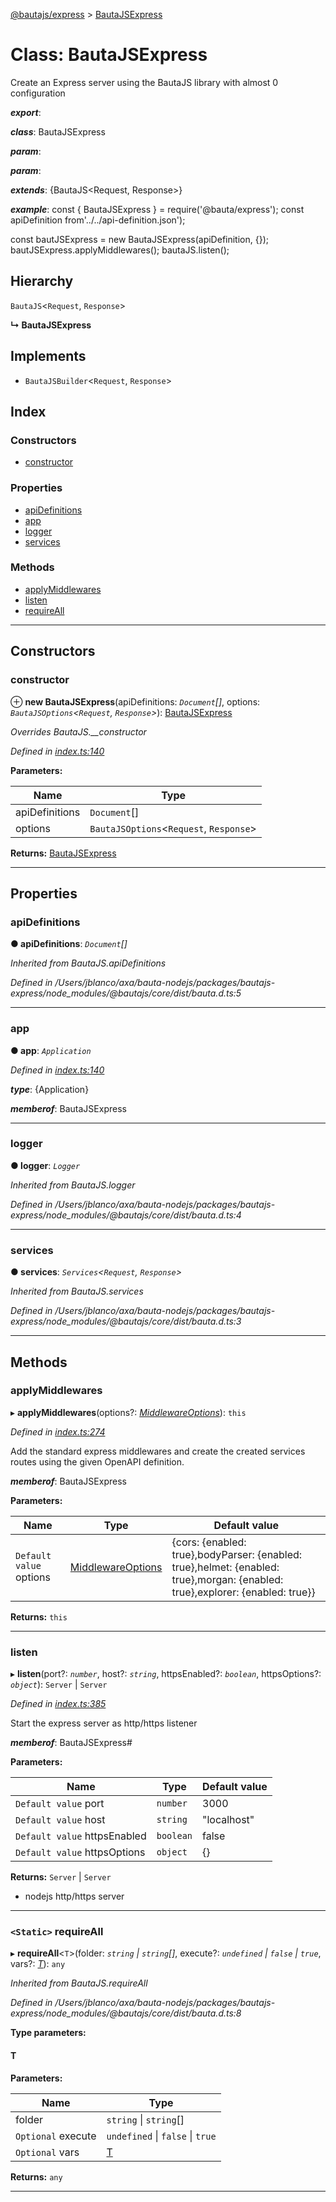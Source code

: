 [@bautajs/express](../README.md) > [BautaJSExpress](../classes/bautajsexpress.md)

# Class: BautaJSExpress

Create an Express server using the BautaJS library with almost 0 configuration

*__export__*: 

*__class__*: BautaJSExpress

*__param__*: 

*__param__*: 

*__extends__*: {BautaJS<Request, Response>}

*__example__*: const { BautaJSExpress } = require('@bauta/express'); const apiDefinition from'../../api-definition.json');

const bautJSExpress = new BautaJSExpress(apiDefinition, {}); bautJSExpress.applyMiddlewares(); bautaJS.listen();

## Hierarchy

 `BautaJS`<`Request`, `Response`>

**↳ BautaJSExpress**

## Implements

* `BautaJSBuilder`<`Request`, `Response`>

## Index

### Constructors

* [constructor](bautajsexpress.md#constructor)

### Properties

* [apiDefinitions](bautajsexpress.md#apidefinitions)
* [app](bautajsexpress.md#app)
* [logger](bautajsexpress.md#logger)
* [services](bautajsexpress.md#services)

### Methods

* [applyMiddlewares](bautajsexpress.md#applymiddlewares)
* [listen](bautajsexpress.md#listen)
* [requireAll](bautajsexpress.md#requireall)

---

## Constructors

<a id="constructor"></a>

###  constructor

⊕ **new BautaJSExpress**(apiDefinitions: *`Document`[]*, options: *`BautaJSOptions`<`Request`, `Response`>*): [BautaJSExpress](bautajsexpress.md)

*Overrides BautaJS.__constructor*

*Defined in [index.ts:140](https://github.axa.com/Digital/bauta-nodejs/blob/9b864df/packages/bautajs-express/src/index.ts#L140)*

**Parameters:**

| Name | Type |
| ------ | ------ |
| apiDefinitions | `Document`[] |
| options | `BautaJSOptions`<`Request`, `Response`> |

**Returns:** [BautaJSExpress](bautajsexpress.md)

___

## Properties

<a id="apidefinitions"></a>

###  apiDefinitions

**● apiDefinitions**: *`Document`[]*

*Inherited from BautaJS.apiDefinitions*

*Defined in /Users/jblanco/axa/bauta-nodejs/packages/bautajs-express/node_modules/@bautajs/core/dist/bauta.d.ts:5*

___
<a id="app"></a>

###  app

**● app**: *`Application`*

*Defined in [index.ts:140](https://github.axa.com/Digital/bauta-nodejs/blob/9b864df/packages/bautajs-express/src/index.ts#L140)*

*__type__*: {Application}

*__memberof__*: BautaJSExpress

___
<a id="logger"></a>

###  logger

**● logger**: *`Logger`*

*Inherited from BautaJS.logger*

*Defined in /Users/jblanco/axa/bauta-nodejs/packages/bautajs-express/node_modules/@bautajs/core/dist/bauta.d.ts:4*

___
<a id="services"></a>

###  services

**● services**: *`Services`<`Request`, `Response`>*

*Inherited from BautaJS.services*

*Defined in /Users/jblanco/axa/bauta-nodejs/packages/bautajs-express/node_modules/@bautajs/core/dist/bauta.d.ts:3*

___

## Methods

<a id="applymiddlewares"></a>

###  applyMiddlewares

▸ **applyMiddlewares**(options?: *[MiddlewareOptions](../interfaces/middlewareoptions.md)*): `this`

*Defined in [index.ts:274](https://github.axa.com/Digital/bauta-nodejs/blob/9b864df/packages/bautajs-express/src/index.ts#L274)*

Add the standard express middlewares and create the created services routes using the given OpenAPI definition.

*__memberof__*: BautaJSExpress

**Parameters:**

| Name | Type | Default value |
| ------ | ------ | ------ |
| `Default value` options | [MiddlewareOptions](../interfaces/middlewareoptions.md) |  {cors: {enabled: true},bodyParser: {enabled: true},helmet: {enabled: true},morgan: {enabled: true},explorer: {enabled: true}} |

**Returns:** `this`

___
<a id="listen"></a>

###  listen

▸ **listen**(port?: *`number`*, host?: *`string`*, httpsEnabled?: *`boolean`*, httpsOptions?: *`object`*): `Server` \| `Server`

*Defined in [index.ts:385](https://github.axa.com/Digital/bauta-nodejs/blob/9b864df/packages/bautajs-express/src/index.ts#L385)*

Start the express server as http/https listener

*__memberof__*: BautaJSExpress#

**Parameters:**

| Name | Type | Default value |
| ------ | ------ | ------ |
| `Default value` port | `number` | 3000 |
| `Default value` host | `string` | &quot;localhost&quot; |
| `Default value` httpsEnabled | `boolean` | false |
| `Default value` httpsOptions | `object` |  {} |

**Returns:** `Server` \| `Server`
*   nodejs http/https server

___
<a id="requireall"></a>

### `<Static>` requireAll

▸ **requireAll**<`T`>(folder: *`string` \| `string`[]*, execute?: *`undefined` \| `false` \| `true`*, vars?: *[T]()*): `any`

*Inherited from BautaJS.requireAll*

*Defined in /Users/jblanco/axa/bauta-nodejs/packages/bautajs-express/node_modules/@bautajs/core/dist/bauta.d.ts:8*

**Type parameters:**

#### T 
**Parameters:**

| Name | Type |
| ------ | ------ |
| folder | `string` \| `string`[] |
| `Optional` execute | `undefined` \| `false` \| `true` |
| `Optional` vars | [T]() |

**Returns:** `any`

___

